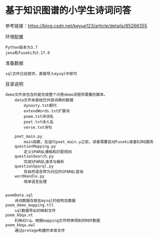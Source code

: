 # 基于知识图谱的小学生诗词问答
参考链接：https://blog.csdn.net/keyue123/article/details/85266355

环境配置
    
    Python版本为3.7
    jena和fuseki为3.17.0

准备数据
    
    sql文件已经提供，直接导入mysql中即可

目录说明
    
    demo文件夹包含的是完成整个问答demo流程所需要的脚本。
        data文件夹是结巴外部词典的数据
            dynasty.txt朝代
            extendWords.txt扩展词
            poem.txt诗词名
            poet.txt诗人名
            verse.txt诗句

        poet_main.py
            main函数，在运行poet_main.y之前，读者需要启动Fuseki或者D2RQ服务
        questionMapping.py
            定义SPARQL模板和匹配规则
        questionSearch.py
            完成SPARQL请求与解析
        questionSparql.py
            将自然语言转为对应的SPARQL查询
        wordHandle.py
            简单语言处理
            
    
    poemData.sql
        诗词数据存放在mysql的结构及数据
    poem_demo_mapping.ttl
        sql数据导出的映射文件
    poem_kbqa.nt
        利用d2rq，根据mapping文件转换得到的RDF数据
    poem_kbqa.owl
        通过protege构建的本体文件

